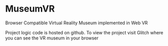 # MuseumVR
Browser Compatible Virtual Reality Museum implemented in Web VR

Project logic code is hosted on github. To view the project visit Glitch where you can 
see the VR museum in your browser